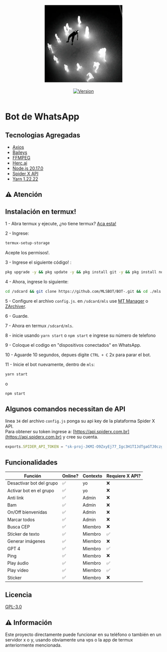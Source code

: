 




<div align="center">
    <img src="./assets/images/menu.png" width="250">
</div>

<br />

<div align="center">
    <a href="https://github.com/MLSBOT/BOT-.git">
        <img alt="Version" src="https://img.shields.io/badge/Versión-1.0.0-purple">
    </a>
</div>

<br />

# Bot de WhatsApp

## Tecnologias Agregadas 

- [Axios](https://axios-http.com/ptbr/docs/intro)
- [Baileys](https://github.com/WhiskeySockets/Baileys)
- [FFMPEG](https://ffmpeg.org/)
- [Herc.ai](https://www.npmjs.com/package/hercai)
- [Node.js 20.17.0](https://nodejs.org/en)
- [Spider X API](https://api.spiderx.com.br)
- [Yarn 1.22.22](https://yarnpkg.com)

## ⚠ Atención 


## Instalación en termux! <a id="termux-setup"></a>

1 - Abra termux y ejecute, ¿no tiene termux? [Aca esta!](https://www.mediafire.com/file/082otphidepx7aq/Termux_0.119.1_aldebaran_dev.apk)

2 - Ingrese:

```sh
termux-setup-storage
```

Acepte los permisos!.

3 - Ingrese el siguiente código! :

```sh
pkg upgrade -y && pkg update -y && pkg install git -y && pkg install nodejs-lts -y && pkg install ffmpeg -y && npm install -g yarn
```

4 - Ahora, ingrese lo siguiente:

```sh
cd /sdcard && git clone https://github.com/MLSBOT/BOT-.git && cd ./mls
```

5 - Configure el archivo `config.js`. en `/sdcard/mls` use [MT Manager](https://www.mediafire.com/file/y09xgucgygmt1ny/MT_Manager_2.16.7_Dev_Gui.apk/file) o [ZArchiver](https://play.google.com/store/apps/details?id=ru.zdevs.zarchiver&hl=pt_BR).

6 - Guarde.

7 - Ahora en termux `/sdcard/mls`.

8 - inicie usando `yarn start` o `npm start` e ingrese su número de telefono

9 - Coloque el codigo en "dispositivos conectados" en WhatsApp.

10 - Aguarde 10 segundos, depues digite `CTRL + C` 2x para parar el bot.

11 - Inicie el bot nuevamente, dentro de `mls`:
```sh
yarn start
```

o

```sh
npm start
```

## Algunos comandos necessitan de API

linea `34` del archivo `config.js` ponga su api key de la plataforma Spider X API.<br/>
Para obtener su token ingrese a: [https://api.spiderx.com.br](https://api.spiderx.com.br) y cree su cuenta.

```js
exports.SPIDER_API_TOKEN = "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";
```
## Funcionalidades

| Función | Online? | Contexto | Requiere X API?
| ------------ | --- | --- | ---
| Desactivar bot del grupo| ✅ | yo | ❌
| Activar bot en el grupo | ✅ | yo | ❌
| Anti link | ✅ | Admin | ❌
| Bam | ✅ | Admin | ❌
| On/Off bienvenidas | ✅ | Admin | ❌
| Marcar todos | ✅ | Admin | ❌
| Busca CEP | ✅ | Miembro | ❌
| Sticker de texto| ✅ | Miembro | ✅
| Generar imágenes | ✅ | Miembro | ❌
| GPT 4 | ✅ | Miembro | ✅
| Ping | ✅ | Miembro | ❌
| Play áudio | ✅ | Miembro | ✅
| Play vídeo | ✅ | Miembro | ✅
| Sticker | ✅ | Miembro | ❌



## Licencia 

[GPL-3.0](https://vt.tiktok.com/ZS6YPUyQs/)



## ⚠ Información 

Este proyecto directamente puede funcionar en su teléfono o también en un servidor x o y, usando obviamente una vps o la app de termux anteriormente mencionada.
